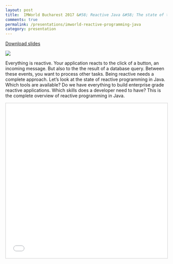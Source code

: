 ```yaml
---
layout: post
title:  IMWorld Bucharest 2017 &#58; Reactive Java &#58; The state of the world
comments: true
permalink: /presentations/imworld-reactive-programming-java
category: presentation
---
```

[Download slides](reactive-programming-overview.pdf)

<img src="{{ site.url }}/img/imworld.jpg">


Everything is reactive. Your application reacts to the click of a button, an incoming message. But also to the the result of a database query. Between these events, you want to process other tasks. Being reactive needs a complete approach. Let’s look at the state of reactive programming in Java. Which tools are available? Do we have everything to build enterprise grade reactive applications. Which skills does a developer need to have? This is the complete overview of reactive programming in Java.

<iframe src="//www.slideshare.net/slideshow/embed_code/key/eqgz7v0fEa1Dqj" width="595" height="485" frameborder="0" marginwidth="0" marginheight="0" scrolling="no" style="border:1px solid #CCC; border-width:1px; margin-bottom:5px; max-width: 100%;" allowfullscreen> </iframe>
